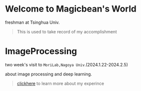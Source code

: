 # Welcome to Magicbean's World
freshman at Tsinghua Univ.

>This is used to take record of my accomplishment

# ImageProcessing
two week's visit to `MoriLab,Nagoya Univ`.(2024.1.22-2024.2.5)

about image processing and deep learning.

>[clickhere](https://github.com/MagicbeanJiang/ImageProcessing) to learn more about my experince
